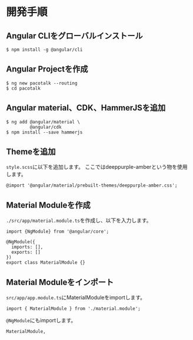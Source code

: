 
# 開発手順

## Angular CLIをグローバルインストール
```
$ npm install -g @angular/cli
```

## Angular Projectを作成
```
$ ng new pacotalk --routing
$ cd pacotalk
```

## Angular material、CDK、HammerJSを追加 
```
$ ng add @angular/material \
         @angular/cdk
$ npm install --save hammerjs
```

## Themeを追加

`style.scss`に以下を追加します。
ここではdeeppurple-amberという物を使用します。

```
@import '@angular/material/prebuilt-themes/deeppurple-amber.css';
```

## Material Moduleを作成

`./src/app/material.module.ts`を作成し、以下を入力します。

```
import {NgModule} from '@angular/core';

@NgModule({
  imports: [],
  exports: []
})
export class MaterialModule {}
```

## Material Moduleをインポート

`src/app/app.module.ts`にMaterialModuleをimportします。

```
import { MaterialModule } from './material.module';
```

`@NgModule`にもimportします。

```
MaterialModule,
```

